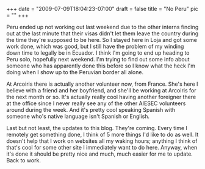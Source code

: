
+++
date = "2009-07-09T18:04:23-07:00"
draft = false
title = "No Peru"
pic = ""
+++

<p>
    Peru ended up not working out last weekend due to the other interns finding out at the last minute that their
    visas didn't let them leave the country during the time they're supposed to be here.  So I stayed here in Loja
    and got some work done, which was good, but I still have the problem of my winding down time to legally be
    in Ecuador.  I think I'm going to end up heading to Peru solo, hopefully next weekend.  I'm trying to find
    out some info about someone who has apparently done this before so I know what the heck I'm doing when I show
    up to the Peruvian border all alone.
    </p>
    <p>
    At Arcoiris there is actually another volunteer now, from France.  She's here I believe with a friend and
    her boyfriend, and she'll be working at Arcoiris for the next month or so.  It's actually really cool having
    another foreigner there at the office since I never really see any of the other AIESEC volunteers around
    during the week.  And it's pretty cool speaking Spanish with someone who's native language isn't Spanish or
    English.
    </p>
    <p>
    Last but not least, the updates to this blog.  They're coming.  Every time I remotely get something done, I
    think of 5 more things I'd like to do as well.  It doesn't help that I work on websites all my waking hours;
    anything I think of that's cool for some other site I immediately want to do here.  Anyway, when it's done it
    should be pretty nice and much, much easier for me to update.  Back to work.
    </p>